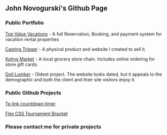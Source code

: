 ## John Novogurski's Github Page



### Public Portfolio

[Top Value Vacations](https://www.topvaluevacations.com) - A full Reservation, Booking, and payment system for vacation rental properties

[Casting Trigger](https://www.castingtrigerr.com) - A physical product and website I created to sell it.

[Kuhns Market](https://www.kuhnsmarket.com) - A local grocery store chain.  Includes online ordering for store gift cards.

[Doll Lumber](https://www.dolllumber.com) - Oldest project.  The website looks dated, but it appeals to the demographic and both the client and their site visitors enjoy it.


### Public Github Projects

[Tp link countdown timer](https://github.com/jnovo22/tplink-countdown-timer)

[Flex CSS Tournament Bracket](https://github.com/jnovo22/tournament-bracket)


### Please contact me for private projects